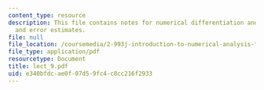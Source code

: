 ```yaml
---
content_type: resource
description: This file contains notes for numerical differentiation and integration,
  and error estimates.
file: null
file_location: /coursemedia/2-993j-introduction-to-numerical-analysis-for-engineering-13-002j-spring-2005/e340bfdcae0f07d59fc4c8cc216f2933_lect_9.pdf
file_type: application/pdf
resourcetype: Document
title: lect_9.pdf
uid: e340bfdc-ae0f-07d5-9fc4-c8cc216f2933
---
```

